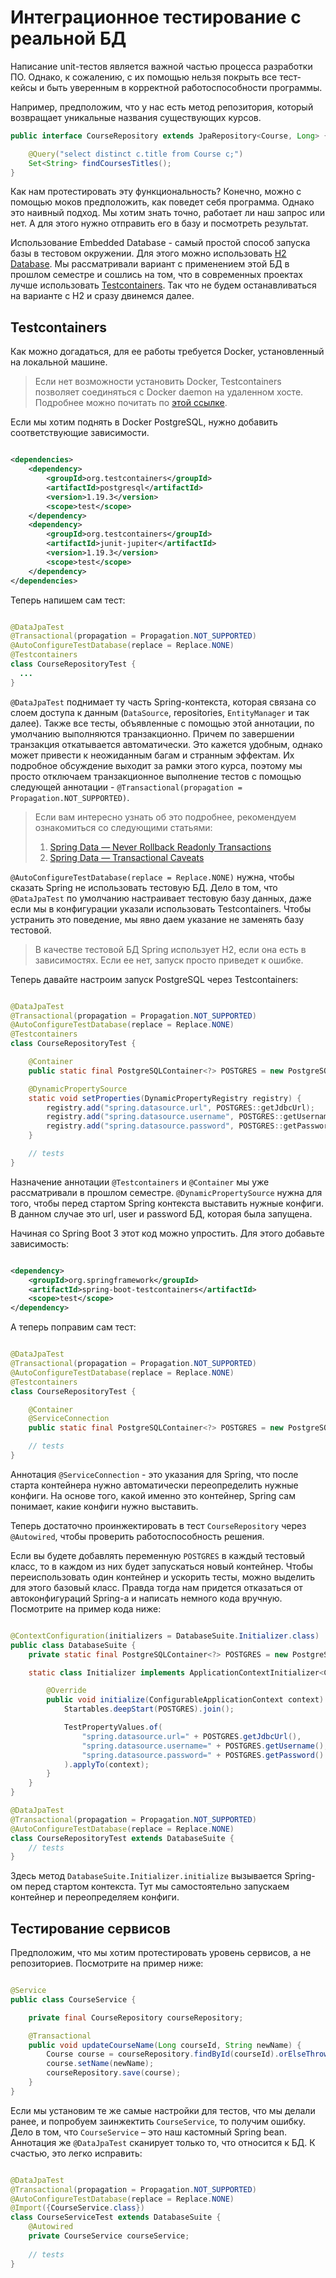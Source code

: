 # Интеграционное тестирование с реальной БД

Написание unit-тестов является важной частью процесса разработки ПО. Однако, к сожалению, с их
помощью нельзя покрыть все тест-кейсы и быть уверенным в корректной работоспособности программы.

Например, предположим, что у нас есть метод репозитория, который возвращает уникальные названия
существующих курсов.

```java
public interface CourseRepository extends JpaRepository<Course, Long> {

    @Query("select distinct c.title from Course c;")
    Set<String> findCoursesTitles();
}
```

Как нам протестировать эту функциональность? Конечно, можно с помощью моков предположить, как
поведет себя программа. Однако это наивный подход. Мы хотим знать точно, работает ли наш запрос или
нет. А для этого нужно отправить его в базу и посмотреть результат.

Использование Embedded Database - самый простой способ запуска базы в тестовом окружении. Для этого
можно
использовать [H2 Database](https://www.h2database.com/html/main.html). Мы рассматривали вариант с
применением этой БД в прошлом семестре и сошлись на том, что в современных проектах лучше
использовать [Testcontainers](https://testcontainers.com/). Так что не будем останавливаться на
варианте с H2 и сразу двинемся далее.

## Testcontainers

Как можно догадаться, для ее работы требуется Docker, установленный на локальной машине.

> Если нет возможности установить Docker, Testcontainers позволяет соединяться с Docker daemon на
> удаленном хосте.
> Подробнее можно почитать по [этой ссылке](https://www.testcontainers.org/features/configuration/).

Если мы хотим поднять в Docker PostgreSQL, нужно добавить соответствующие зависимости.

```xml

<dependencies>
    <dependency>
        <groupId>org.testcontainers</groupId>
        <artifactId>postgresql</artifactId>
        <version>1.19.3</version>
        <scope>test</scope>
    </dependency>
    <dependency>
        <groupId>org.testcontainers</groupId>
        <artifactId>junit-jupiter</artifactId>
        <version>1.19.3</version>
        <scope>test</scope>
    </dependency>
</dependencies>
```

Теперь напишем сам тест:

```java

@DataJpaTest
@Transactional(propagation = Propagation.NOT_SUPPORTED)
@AutoConfigureTestDatabase(replace = Replace.NONE)
@Testcontainers
class CourseRepositoryTest {
  ...
}
```

`@DataJpaTest` поднимает ту часть Spring-контекста, которая связана со слоем доступа к
данным (`DataSource`, repositories, `EntityManager` и так далее).
Также все тесты, объявленные с помощью этой аннотации, по умолчанию выполняются транзакционно.
Причем по завершении транзакция откатывается автоматически.
Это кажется удобным, однако может привести к неожиданным багам и странным эффектам.
Их подробное обсуждение выходит за рамки этого курса,
поэтому мы просто отключаем транзакционное выполнение тестов с помощью следующей
аннотации - `@Transactional(propagation = Propagation.NOT_SUPPORTED)`.

> Если вам интересно узнать об это подробнее, рекомендуем ознакомиться со следующими статьями:
>
> 1. [Spring Data — Never Rollback Readonly Transactions](https://dev.to/kirekov/spring-never-rollback-readonly-transactions-28kb)
> 2. [Spring Data — Transactional Caveats](https://dev.to/kirekov/spring-data-transactional-caveats-19di)

`@AutoConfigureTestDatabase(replace = Replace.NONE)` нужна, чтобы сказать Spring не использовать
тестовую БД.
Дело в том, что `@DataJpaTest` по умолчанию настраивает тестовую базу данных, даже если мы в
конфигурации указали использовать Testcontainers.
Чтобы устранить это поведение, мы явно даем указание не заменять базу тестовой.

> В качестве тестовой БД Spring использует H2, если она есть в зависимостях. Если ее нет, запуск просто
> приведет к ошибке.

Теперь давайте настроим запуск PostgreSQL через Testcontainers:

```java

@DataJpaTest
@Transactional(propagation = Propagation.NOT_SUPPORTED)
@AutoConfigureTestDatabase(replace = Replace.NONE)
@Testcontainers
class CourseRepositoryTest {

    @Container
    public static final PostgreSQLContainer<?> POSTGRES = new PostgreSQLContainer<>("postgres:13");

    @DynamicPropertySource
    static void setProperties(DynamicPropertyRegistry registry) {
        registry.add("spring.datasource.url", POSTGRES::getJdbcUrl);
        registry.add("spring.datasource.username", POSTGRES::getUsername);
        registry.add("spring.datasource.password", POSTGRES::getPassword);
    }

    // tests
}
```

Назначение аннотации `@Testcontainers` и `@Container` мы уже рассматривали в прошлом
семестре. `@DynamicPropertySource` нужна для того, чтобы перед стартом Spring контекста выставить
нужные конфиги. В данном случае это url, user и password БД, которая была запущена.

Начиная со Spring Boot 3 этот код можно упростить. Для этого добавьте зависимость:

```xml

<dependency>
    <groupId>org.springframework</groupId>
    <artifactId>spring-boot-testcontainers</artifactId>
    <scope>test</scope>
</dependency>
```

А теперь поправим сам тест:

```java

@DataJpaTest
@Transactional(propagation = Propagation.NOT_SUPPORTED)
@AutoConfigureTestDatabase(replace = Replace.NONE)
@Testcontainers
class CourseRepositoryTest {

    @Container
    @ServiceConnection
    public static final PostgreSQLContainer<?> POSTGRES = new PostgreSQLContainer<>("postgres:13");

    // tests
}
```

Аннотация `@ServiceConnection` - это указания для Spring, что после старта контейнера нужно
автоматически переопределить нужные конфиги.
На основе того, какой именно это контейнер, Spring сам понимает, какие конфиги нужно выставить.

Теперь достаточно проинжектировать в тест `CourseRepository` через `@Autowired`, чтобы проверить
работоспособность решения.

Если вы будете добавлять переменную `POSTGRES` в каждый тестовый класс, то в каждом из них будет
запускаться новый контейнер.
Чтобы переиспользовать один контейнер и ускорить тесты, можно выделить для этого базовый класс.
Правда тогда нам придется отказаться от автоконфигураций Spring-а и написать немного кода вручную.
Посмотрите на пример кода ниже:

```java

@ContextConfiguration(initializers = DatabaseSuite.Initializer.class)
public class DatabaseSuite {
    private static final PostgreSQLContainer<?> POSTGRES = new PostgreSQLContainer<>("postgres:13");

    static class Initializer implements ApplicationContextInitializer<ConfigurableApplicationContext> {

        @Override
        public void initialize(ConfigurableApplicationContext context) {
            Startables.deepStart(POSTGRES).join();

            TestPropertyValues.of(
                "spring.datasource.url=" + POSTGRES.getJdbcUrl(),
                "spring.datasource.username=" + POSTGRES.getUsername(),
                "spring.datasource.password=" + POSTGRES.getPassword()
            ).applyTo(context);
        }
    }
}

@DataJpaTest
@Transactional(propagation = Propagation.NOT_SUPPORTED)
@AutoConfigureTestDatabase(replace = Replace.NONE)
class CourseRepositoryTest extends DatabaseSuite {
    // tests
}
```

Здесь метод `DatabaseSuite.Initializer.initialize` вызывается Spring-ом перед стартом контекста. Тут
мы самостоятельно запускаем контейнер и переопределяем конфиги.

## Тестирование сервисов

Предположим, что мы хотим протестировать уровень сервисов, а не репозиториев. Посмотрите на пример
ниже:

```java

@Service
public class CourseService {

    private final CourseRepository courseRepository;

    @Transactional
    public void updateCourseName(Long courseId, String newName) {
        Course course = courseRepository.findById(courseId).orElseThrow();
        course.setName(newName);
        courseRepository.save(course);
    }
}
```

Если мы установим те же самые настройки для тестов, что мы делали ранее, и попробуем заинжектить `CourseService`, то получим ошибку.
Дело в том, что `CourseService` – это наш кастомный Spring bean. Аннотация же `@DataJpaTest` сканирует только то, что относится к БД.
К счастью, это легко исправить:

```java

@DataJpaTest
@Transactional(propagation = Propagation.NOT_SUPPORTED)
@AutoConfigureTestDatabase(replace = Replace.NONE)
@Import({CourseService.class})
class CourseServiceTest extends DatabaseSuite {
    @Autowired
    private CourseService courseService;
    
    // tests
}
```